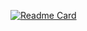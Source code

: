 [![Readme Card](https://github-readme-stats.vercel.app/api/pin/?username=henripaecs&repo=github-readme-stats)](https://github.com/Henripaecs/AEDS)
